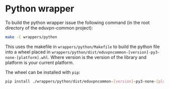 # Python wrapper

To build the python wrapper issue the following command (in the root directory of the eduvpn-common project):

```bash
make -C wrappers/python
```

This uses the makefile in `wrappers/python/Makefile` to build the python file into a wheel placed in `wrappers/python/dist/eduvpncommon-[version]-py3-none-[platform].whl`. Where version is the version of the library and platform is your current platform. 

The wheel can be installed with `pip`:

```bash
pip install ./wrappers/python/dist/eduvpncommon-[version]-py3-none-[platform].whl
```
